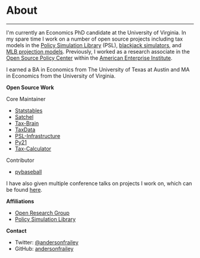 # About

---

I'm currently an Economics PhD candidate at the University of Virginia. In my spare time I work on a number of open source projects including tax models in the [Policy Simulation Library](https://www.pslmodels.org)
(PSL), [blackjack simulators](https://github.com/andersonfrailey/blackjack), and [MLB projection models](https://github.com/andersonfrailey/satchel). Previously, I worked as a research associate in the
[Open Source Policy Center](https://www.ospc.org) within the [American Enterprise Institute](https://www.aei.org).

I earned a BA in Economics from The University of Texas at Austin and MA in
Economics from the University of Virginia.

**Open Source Work**

Core Maintainer

* [Statstables](https://github.com/andersonfrailey/statstables)
* [Satchel](https://github.com/andersonfrailey/satchel)
* [Tax-Brain](https://github.com/PSLmodels/Tax-Brain)
* [TaxData](https://github.com/PSLmodels/taxdata)
* [PSL-Infrastructure](https://github.com/PSLmodels/PSL-Infrastructure)
* [Py21](https://github.com/andersonfrailey/blackjack)
* [Tax-Calculator](https://github.com/PSLmodels/Tax-Calculator)

Contributor

* [pybaseball](https://github.com/jldbc/pybaseball)

I have also given multiple conference talks on projects I work on, which can be found [here](https://andersonfrailey.github.io/speaking).

**Affiliations**

* [Open Research Group](https://www.openrg.com/experts/frailey.html)
* [Policy Simulation Library](https://www.pslmodels.org/index.html)

**Contact**

* Twitter: <a class="contact-link" href="https://twitter.com/andersonfrailey">@andersonfrailey</a>
* GitHub: <a class="contact-link" href="https://github.com/andersonfrailey">andersonfrailey</a>
